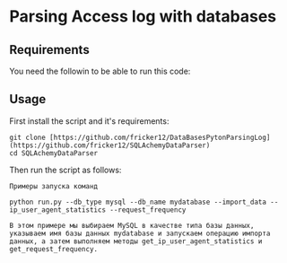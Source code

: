 # Parsing Access log with databases

## Requirements

You need the followin to be able to run this code:

## Usage

First install the script and it's requirements:

```
git clone [https://github.com/fricker12/DataBasesPytonParsingLog](https://github.com/fricker12/SQLAchemyDataParser)
cd SQLAchemyDataParser

```
Then run the script as follows:
```
Примеры запуска команд

python run.py --db_type mysql --db_name mydatabase --import_data --ip_user_agent_statistics --request_frequency

В этом примере мы выбираем MySQL в качестве типа базы данных, указываем имя базы данных mydatabase и запускаем операцию импорта данных, а затем выполняем методы get_ip_user_agent_statistics и get_request_frequency.
